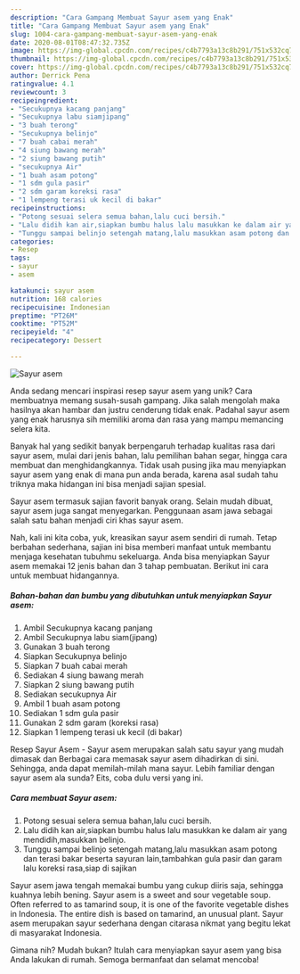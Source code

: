 ```yaml
---
description: "Cara Gampang Membuat Sayur asem yang Enak"
title: "Cara Gampang Membuat Sayur asem yang Enak"
slug: 1004-cara-gampang-membuat-sayur-asem-yang-enak
date: 2020-08-01T08:47:32.735Z
image: https://img-global.cpcdn.com/recipes/c4b7793a13c8b291/751x532cq70/sayur-asem-foto-resep-utama.jpg
thumbnail: https://img-global.cpcdn.com/recipes/c4b7793a13c8b291/751x532cq70/sayur-asem-foto-resep-utama.jpg
cover: https://img-global.cpcdn.com/recipes/c4b7793a13c8b291/751x532cq70/sayur-asem-foto-resep-utama.jpg
author: Derrick Pena
ratingvalue: 4.1
reviewcount: 3
recipeingredient:
- "Secukupnya kacang panjang"
- "Secukupnya labu siamjipang"
- "3 buah terong"
- "Secukupnya belinjo"
- "7 buah cabai merah"
- "4 siung bawang merah"
- "2 siung bawang putih"
- "secukupnya Air"
- "1 buah asam potong"
- "1 sdm gula pasir"
- "2 sdm garam koreksi rasa"
- "1 lempeng terasi uk kecil di bakar"
recipeinstructions:
- "Potong sesuai selera semua bahan,lalu cuci bersih."
- "Lalu didih kan air,siapkan bumbu halus lalu masukkan ke dalam air yang mendidih,masukkan belinjo."
- "Tunggu sampai belinjo setengah matang,lalu masukkan asam potong dan terasi bakar beserta sayuran lain,tambahkan gula pasir dan garam lalu koreksi rasa,siap di sajikan"
categories:
- Resep
tags:
- sayur
- asem

katakunci: sayur asem 
nutrition: 168 calories
recipecuisine: Indonesian
preptime: "PT26M"
cooktime: "PT52M"
recipeyield: "4"
recipecategory: Dessert

---
```



![Sayur asem](https://img-global.cpcdn.com/recipes/c4b7793a13c8b291/751x532cq70/sayur-asem-foto-resep-utama.jpg)

Anda sedang mencari inspirasi resep sayur asem yang unik? Cara membuatnya memang susah-susah gampang. Jika salah mengolah maka hasilnya akan hambar dan justru cenderung tidak enak. Padahal sayur asem yang enak harusnya sih memiliki aroma dan rasa yang mampu memancing selera kita.

Banyak hal yang sedikit banyak berpengaruh terhadap kualitas rasa dari sayur asem, mulai dari jenis bahan, lalu pemilihan bahan segar, hingga cara membuat dan menghidangkannya. Tidak usah pusing jika mau menyiapkan sayur asem yang enak di mana pun anda berada, karena asal sudah tahu triknya maka hidangan ini bisa menjadi sajian spesial.

Sayur asem termasuk sajian favorit banyak orang. Selain mudah dibuat, sayur asem juga sangat menyegarkan. Penggunaan asam jawa sebagai salah satu bahan menjadi ciri khas sayur asem.


Nah, kali ini kita coba, yuk, kreasikan sayur asem sendiri di rumah. Tetap berbahan sederhana, sajian ini bisa memberi manfaat untuk membantu menjaga kesehatan tubuhmu sekeluarga. Anda bisa menyiapkan Sayur asem memakai 12 jenis bahan dan 3 tahap pembuatan. Berikut ini cara untuk membuat hidangannya.

<!--inarticleads1-->

##### Bahan-bahan dan bumbu yang dibutuhkan untuk menyiapkan Sayur asem:

1. Ambil Secukupnya kacang panjang
1. Ambil Secukupnya labu siam(jipang)
1. Gunakan 3 buah terong
1. Siapkan Secukupnya belinjo
1. Siapkan 7 buah cabai merah
1. Sediakan 4 siung bawang merah
1. Siapkan 2 siung bawang putih
1. Sediakan secukupnya Air
1. Ambil 1 buah asam potong
1. Sediakan 1 sdm gula pasir
1. Gunakan 2 sdm garam (koreksi rasa)
1. Siapkan 1 lempeng terasi uk kecil (di bakar)


Resep Sayur Asem - Sayur asem merupakan salah satu sayur yang mudah dimasak dan Berbagai cara memasak sayur asem dihadirkan di sini. Sehingga, anda dapat memilah-milah mana sayur. Lebih familiar dengan sayur asem ala sunda? Eits, coba dulu versi yang ini. 

<!--inarticleads2-->

##### Cara membuat Sayur asem:

1. Potong sesuai selera semua bahan,lalu cuci bersih.
1. Lalu didih kan air,siapkan bumbu halus lalu masukkan ke dalam air yang mendidih,masukkan belinjo.
1. Tunggu sampai belinjo setengah matang,lalu masukkan asam potong dan terasi bakar beserta sayuran lain,tambahkan gula pasir dan garam lalu koreksi rasa,siap di sajikan


Sayur asem jawa tengah memakai bumbu yang cukup diiris saja, sehingga kuahnya lebih bening. Sayur asem is a sweet and sour vegetable soup. Often referred to as tamarind soup, it is one of the favorite vegetable dishes in Indonesia. The entire dish is based on tamarind, an unusual plant. Sayur asem merupakan sayur sederhana dengan citarasa nikmat yang begitu lekat di masyarakat Indonesia. 

Gimana nih? Mudah bukan? Itulah cara menyiapkan sayur asem yang bisa Anda lakukan di rumah. Semoga bermanfaat dan selamat mencoba!
